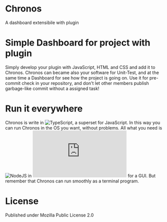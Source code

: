 # Chronos
A dashboard extensibile with plugin

Simple Dashboard for project with plugin
========================================
Simply develop your plugin with JavaScript, HTML and CSS and add it to Chronos. Chronos can became also your software for Unit-Test, and at the same time a Dashboard for see how the project is going on.
Use it for pre-commit check in your repository, and don't let other members publish garbage-like commit without a assigned task!

Run it everywhere
=================

Chronos is write in ![TypeScript](https://github.com/Microsoft/TypeScript), a superset for JavaScript. In this way you can run Chronos in the OS you want, without problems.
All what you need is ![NodeJS](https://github.com/nodejs/node) in ![NW](https://github.com/nwjs/nw.js) for a GUI. But remember that Chronos can run smoothly as a terminal program.

License
=======

Published under Mozilla Public License 2.0
